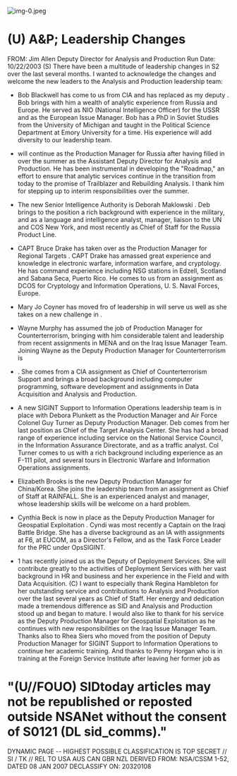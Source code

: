 ![img-0.jpeg](img-0.jpeg)

# (U) A\&P; Leadership Changes 

FROM: Jim Allen
Deputy Director for Analysis and Production
Run Date: 10/22/2003
(S) There have been a multitude of leadership changes in S2 over the last several months. I wanted to acknowledge the changes and welcome the new leaders to the Analysis and Production leadership team:

- Bob Blackwell has come to us from CIA and has replaced as my deputy . Bob brings with him a wealth of analytic experience from Russia and Europe. He served as NIO (National Intelligence Officer) for the USSR and as the European Issue Manager. Bob has a PhD in Soviet Studies from the University of Michigan and taught in the Political Science Department at Emory University for a time. His experience will add diversity to our leadership team.
- will continue as the Production Manager for Russia after having filled in over the summer as the Assistant Deputy Director for Analysis and Production. He has been instrumental in developing the "Roadmap," an effort to ensure that analytic services continue in the transition from today to the promise of Trailblazer and Rebuilding Analysis. I thank him for stepping up to interim responsibilities over the summer.
- The new Senior Intelligence Authority is Deborah Maklowski . Deb brings to the position a rich background with experience in the military, and as a language and intelligence analyst, manager, liaison to the UN and COS New York, and most recently as Chief of Staff for the Russia Product Line.
- CAPT Bruce Drake has taken over as the Production Manager for Regional Targets . CAPT Drake has amassed great experience and knowledge in electronic warfare, information warfare, and cryptology. He has command experience including NSG stations in Edzell, Scotland and Sabana Seca, Puerto Rico. He comes to us from an assignment as DCOS for Cryptology and Information Operations, U. S. Naval Forces, Europe.
- Mary Jo Coyner has moved fro
of leadership in will serve us well as she takes on a new challenge in .
- Wayne Murphy has assumed the job of Production Manager for Counterterrorism, bringing with him considerable talent and leadership from recent assignments in MENA and on the Iraq Issue Manager Team. Joining Wayne as the Deputy Production Manager for Counterterrorism is
- . She comes from a CIA assignment as Chief of Counterterrorism Support and brings a broad background including computer programming, software development and assignments in Data Acquisition and Analysis and Production.
- A new SIGINT Support to Information Operations leadership team is in place with Debora Plunkett as the Production Manager and Air Force Colonel Guy Turner as Deputy Production Manager. Deb comes from her last position as Chief of the Target Analysis Center. She has had a broad range of experience including service on the National Service Council, in the Information Assurance Directorate, and as a traffic analyst. Col Turner comes to us with a rich background including experience as an F-111 pilot, and several tours in Electronic Warfare and Information Operations assignments.
- Elizabeth Brooks is the new Deputy Production Manager for China/Korea. She joins the leadership team from an assignment as Chief of Staff at RAINFALL. She is an experienced analyst and manager, whose leadership skills will be welcome on a hard problem.
- Cynthia Beck is now in place as the Deputy Production Manager for Geospatial Exploitation . Cyndi was most recently a Captain on the Iraqi Battle Bridge. She has a diverse background as
an IA with assignments at F6, at EUCOM, as a Director's Fellow, and as the Task Force Leader for the PRC under OpsSIGINT.

- 1 has recently joined us as the Deputy of Deployment Services. She will contribute greatly to the activities of Deployment Services with her vast background in HR and business and her experience in the Field and with Data Acquisition.
(C) I want to especially thank Regina Hambleton for her outstanding service and contributions to Analysis and Production over the Iast several years as Chief of Staff. Her energy and dedication made a tremendous difference as SID and Analysis and Production stood up and began to mature. I would also like to thank for his service as the Deputy Production Manager for Geospatial Exploitation as he continues with new responsibilities on the Iraq Issue Manager Team. Thanks also to Rhea Siers who moved from the position of Deputy Production Manager for SIGINT Support to Information Operations to continue her academic training. And thanks to Penny Horgan who is in training at the Foreign Service Institute after leaving her former job as


# "(U//FOUO) SIDtoday articles may not be republished or reposted outside NSANet without the consent of S0121 (DL sid_comms)." 

DYNAMIC PAGE -- HIGHEST POSSIBLE CLASSIFICATION IS TOP SECRET // SI / TK // REL TO USA AUS CAN GBR NZL DERIVED FROM: NSA/CSSM 1-52, DATED 08 JAN 2007 DECLASSIFY ON: 20320108

